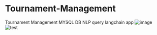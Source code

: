 # Tournament-Management
Tournament Management MYSQL DB NLP query langchain app
![image](https://github.com/user-attachments/assets/707c8ffc-4774-497e-b8bf-61d5a28f120d)
![test](https://github.com/user-attachments/assets/edef0366-e6fd-4185-9909-2b701cb8d27f)
